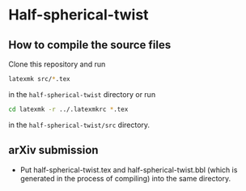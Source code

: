 # Half-spherical-twist
## How to compile the source files
Clone this repository and run
``` bash
latexmk src/*.tex
```
in the `half-spherical-twist` directory or run
``` bash
cd latexmk -r ../.latexmkrc *.tex
```
in the `half-spherical-twist/src` directory.

## arXiv submission
- Put half-spherical-twist.tex and half-spherical-twist.bbl (which is generated in the process of compiling) into the same directory.